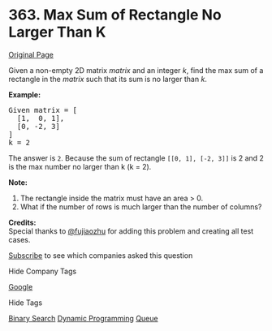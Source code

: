 # 363. Max Sum of Rectangle No Larger Than K

[Original Page](https://leetcode.com/problems/max-sum-of-sub-matrix-no-larger-than-k/)

Given a non-empty 2D matrix _matrix_ and an integer _k_, find the max sum of a rectangle in the _matrix_ such that its sum is no larger than _k_.

**Example:**  

<pre>Given matrix = [
  [1,  0, 1],
  [0, -2, 3]
]
k = 2
</pre>

The answer is `2`. Because the sum of rectangle `[[0, 1], [-2, 3]]` is 2 and 2 is the max number no larger than k (k = 2).

**Note:**  

1.  The rectangle inside the matrix must have an area > 0.
2.  What if the number of rows is much larger than the number of columns?

**Credits:**  
Special thanks to [@fujiaozhu](https://discuss.leetcode.com/user/fujiaozhu) for adding this problem and creating all test cases.

<div>

[Subscribe](/subscribe/) to see which companies asked this question

</div>

<div>

<div id="company_tags" class="btn btn-xs btn-warning">Hide Company Tags</div>

<span class="hidebutton" style="display: inline;">[Google](/company/google/)</span></div>

<div>

<div id="tags" class="btn btn-xs btn-warning">Hide Tags</div>

<span class="hidebutton" style="display: inline;">[Binary Search](/tag/binary-search/) [Dynamic Programming](/tag/dynamic-programming/) [Queue](/tag/queue/)</span></div>